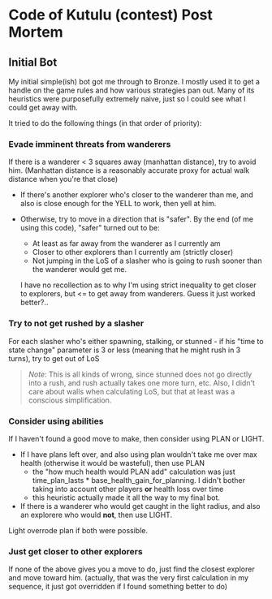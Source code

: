 # Code of Kutulu (contest) Post Mortem

## Initial Bot
My initial simple(ish) bot got me through to Bronze. 
I mostly used it to get a handle on the game rules and how various strategies pan out.
Many of its heuristics were purposefully extremely naive, just so I could see what I could get away with.

It tried to do the following things (in that order of priority):

### Evade imminent threats from wanderers
If there is a wanderer < 3 squares away (manhattan distance), try to avoid him. 
(Manhattan distance is a reasonably accurate proxy for actual walk distance when you're that close)
- If there's another explorer who's closer to the wanderer than me, and also is close enough for the YELL to work, then yell at him.
- Otherwise, try to move in a direction that is "safer". By the end (of me using this code), "safer" turned out to be:
  - At least as far away from the wanderer as I currently am
  - Closer to other explorers than I currently am (strictly closer)
  - Not jumping in the LoS of a slasher who is going to rush sooner than the wanderer would get me.
  
  I have no recollection as to why I'm using strict inequality to get closer to explorers, but <= to get away from wanderers. Guess it just worked better?..

### Try to not get rushed by a slasher
For each slasher who's either spawning, stalking, or stunned - if his "time to state change" parameter is 3 or less (meaning that he might rush in 3 turns), try to get out of LoS
> *Note*: This is all kinds of wrong, since stunned does not go directly into a rush, and rush actually takes one more turn, etc. Also, I didn't care about walls when calculating LoS, but that at least was a conscious simplification.

### Consider using abilities
If I haven't found a good move to make, then consider using PLAN or LIGHT.

- If I have plans left over, and also using plan wouldn't take me over max health (otherwise it would be wasteful), then use PLAN
  - the "how much health would PLAN add" calculation was just time_plan_lasts * base_health_gain_for_planning. I didn't bother taking into account other players **or** health loss over time
  - this heuristic actually made it all the way to my final bot.
- If there is a wanderer who would get caught in the light radius, and also an explorere who would **not**, then use LIGHT.

Light overrode plan if both were possible.

### Just get closer to other explorers
If none of the above gives you a move to do, just find the closest explorer and move toward him.
(actually, that was the very first calculation in my sequence, it just got overridden if I found something better to do)
